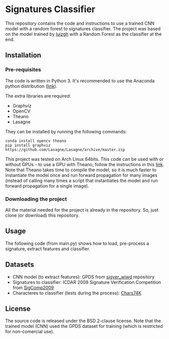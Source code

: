 # Signatures Classifier

This repository contains the code and instructions to use a trained CNN model with a random forest to signatures classifier.
The project was based on the model trained by [luizgh](https://github.com/luizgh/sigver_wiwd) with a Random Forest as the classifier at the end.

## Installation

### Pre-requisites

The code is written in Python 3. It's recommended to use the Anaconda python distribution ([link](https://www.anaconda.com/download/)).

The extra libraries are required:

* Graphviz
* OpenCV
* Theano
* Lasagne

They can be installed by running the following commands:

```
conda install opencv theano
pip install graphviz https://github.com/Lasagne/Lasagne/archive/master.zip
```

This project was tested on Arch Linux 64bits. This code can be used with or without GPUs - to use a GPU with Theano, follow the instructions in this [link](http://deeplearning.net/software/theano/tutorial/using_gpu.html). Note that Theano takes time to compile the model, so it is much faster to instantiate the model once and run forward propagation for many images (instead of calling many times a script that instantiates the model and run forward propagation for a single image).

### Downloading the project

All the material needed for the project is already in the repository. So, just clone (or download) this repository.

## Usage

The following code (from main.py) shows how to load, pre-process a signature, extract features and classifier.

## Datasets

* CNN model (to extract features): GPDS from [sigver_wiwd](https://github.com/luizgh/sigver_wiwd) repository
* Signatures to classifier: ICDAR 2009 Signature Verification Competition from [SigComp2009](http://www.iapr-tc11.org/mediawiki/index.php/ICDAR_2009_Signature_Verification_Competition_(SigComp2009))
* Characteres to classifier (tests during the process): [Chars74K](http://www.ee.surrey.ac.uk/CVSSP/demos/chars74k/)

## License

The source code is released under the BSD 2-clause license. Note that the trained model (CNN) used the GPDS dataset for training (which is restricted for non-comercial use).